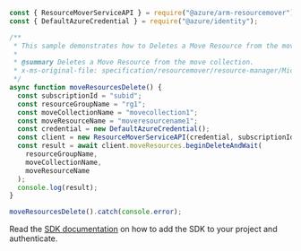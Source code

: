 ```javascript
const { ResourceMoverServiceAPI } = require("@azure/arm-resourcemover");
const { DefaultAzureCredential } = require("@azure/identity");

/**
 * This sample demonstrates how to Deletes a Move Resource from the move collection.
 *
 * @summary Deletes a Move Resource from the move collection.
 * x-ms-original-file: specification/resourcemover/resource-manager/Microsoft.Migrate/stable/2021-08-01/examples/MoveResources_Delete.json
 */
async function moveResourcesDelete() {
  const subscriptionId = "subid";
  const resourceGroupName = "rg1";
  const moveCollectionName = "movecollection1";
  const moveResourceName = "moveresourcename1";
  const credential = new DefaultAzureCredential();
  const client = new ResourceMoverServiceAPI(credential, subscriptionId);
  const result = await client.moveResources.beginDeleteAndWait(
    resourceGroupName,
    moveCollectionName,
    moveResourceName
  );
  console.log(result);
}

moveResourcesDelete().catch(console.error);
```

Read the [SDK documentation](https://github.com/Azure/azure-sdk-for-js/blob/%40azure%2Farm-resourcemover_2.0.1/sdk/resourcemover/arm-resourcemover/README.md) on how to add the SDK to your project and authenticate.
